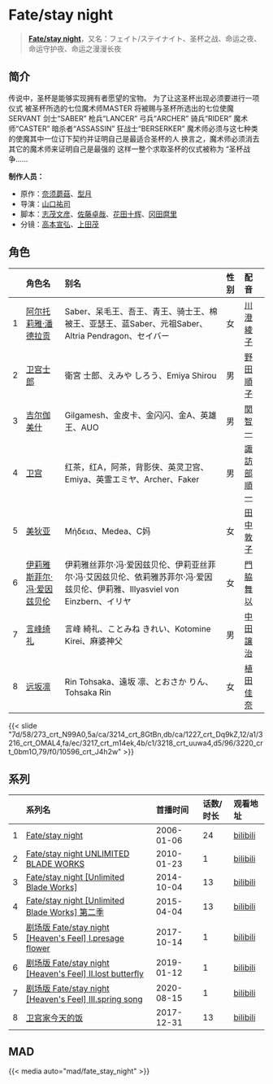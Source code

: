 # Fate/stay night


> <u>**[Fate/stay night](http://bgm.tv/subject/290)**</u>，又名：フェイト/ステイナイト、圣杯之战、命运之夜、命运守护夜、命运之漫漫长夜

## 简介


传说中，圣杯是能够实现拥有者愿望的宝物。 为了让这圣杯出现必须要进行一项仪式 被圣杯所选的七位魔术师MASTER 将被赐与圣杯所选出的七位使魔SERVANT 剑士“SABER” 枪兵“LANCER” 弓兵“ARCHER” 骑兵“RIDER” 魔术师“CASTER” 暗杀者“ASSASSIN” 狂战士“BERSERKER” 魔术师必须与这七种类的使魔其中一位订下契约并证明自己是最适合圣杯的人 换言之，魔术师必须消去其它的魔术师来证明自己是最强的 这样一整个求取圣杯的仪式被称为 “圣杯战争……

**制作人员：**
- 原作：[奈须蘑菇](http://bgm.tv/person/1466)、[型月](http://bgm.tv/person/1465)
- 导演：[山口祐司](http://bgm.tv/person/343)
- 脚本：[志茂文彦](http://bgm.tv/person/63)、[佐藤卓哉](http://bgm.tv/person/200)、[花田十辉](http://bgm.tv/person/262)、[冈田麿里](http://bgm.tv/person/538)
- 分镜：[高本宣弘](http://bgm.tv/person/451)、[上田茂](http://bgm.tv/person/502)

## 角色

|     |   角色名   |   别名  | 性别 |  配音  |
|:--- |:------  |:----      |:---  |:--   |
| 1 | [阿尔托莉雅·潘德拉贡](http://bgm.tv/character/273) | Saber、呆毛王、吾王、青王、骑士王、棉被王、亚瑟王、蓝Saber、元祖Saber、Altria Pendragon、セイバー | 女 | [川澄綾子](http://bgm.tv/person/740) |
| 2 | [卫宫士郎](http://bgm.tv/character/3214) | 衛宮 士郎、えみや しろう、Emiya Shirou | 男 | [野田順子](http://bgm.tv/person/3905) |
| 3 | [吉尔伽美什](http://bgm.tv/character/1227) | Gilgamesh、金皮卡、金闪闪、金A、英雄王、AUO | 男 | [関智一](http://bgm.tv/person/3868) |
| 4 | [卫宫](http://bgm.tv/character/3216) | 红茶，红A，阿茶，背影侠、英灵卫宫、Emiya、英霊エミヤ、Archer、Faker | 男 | [諏訪部順一](http://bgm.tv/person/3864) |
| 5 | [美狄亚](http://bgm.tv/character/3217) | Μήδεια、Medea、C妈 | 女 | [田中敦子](http://bgm.tv/person/3873) |
| 6 | [伊莉雅斯菲尔·冯·爱因兹贝伦](http://bgm.tv/character/3218) | 伊莉雅丝菲尔·冯·爱因兹贝伦、伊莉亚丝菲尔·冯·艾因兹贝伦、依莉雅苏菲尔·冯·爱因兹贝伦、伊莉雅、Illyasviel von Einzbern、イリヤ | 女 | [門脇舞以](http://bgm.tv/person/4402) |
| 7 | [言峰绮礼](http://bgm.tv/character/3220) | 言峰 綺礼、ことみね きれい、Kotomine Kirei、麻婆神父 | 男 | [中田譲治](http://bgm.tv/person/3971) |
| 8 | [远坂凛](http://bgm.tv/character/10596) | Rin Tohsaka、遠坂 凛、とおさか りん、Tohsaka Rin | 女 | [植田佳奈](http://bgm.tv/person/4263) |

{{< slide "7d/58/273_crt_N99A0,5a/ca/3214_crt_8GtBn,db/ca/1227_crt_Dq9kZ,12/a1/3216_crt_OMAL4,fa/ec/3217_crt_m14ek,4b/c1/3218_crt_uuwa4,d5/96/3220_crt_0bm1O,79/f0/10596_crt_J4h2w" >}}

## 系列

|     | 系列名                                                   | 首播时间       | 话数/时长 | 观看地址                                                       |
|:----|:------------------------------------------------------|:-----------|:------|:-----------------------------------------------------------|
| 1   |[Fate/stay night](https://bgm.tv/subject/290)| 2006-01-06 | 24    | [bilibili](https://www.bilibili.com/bangumi/play/ss25210)  |
| 2   |[Fate/stay night UNLIMITED BLADE WORKS](https://bgm.tv/subject/3484)| 2010-01-23 | 1     | [bilibili](https://www.bilibili.com/bangumi/play/ss29006)  |
| 3   |[Fate/stay night [Unlimited Blade Works]](https://bgm.tv/subject/95225)| 2014-10-04 | 13    | [bilibili](https://www.bilibili.com/bangumi/play/ss1586)   |
| 4   |[Fate/stay night [Unlimited Blade Works] 第二季](https://bgm.tv/subject/109386)| 2015-04-04 | 13    | [bilibili](https://www.bilibili.com/bangumi/play/ss1587)   |
| 5   |[剧场版 Fate/stay night [Heaven's Feel] I.presage flower](https://bgm.tv/subject/109375)| 2017-10-14 | 1     | [bilibili](https://www.bilibili.com/bangumi/play/ss26703)  |
| 6   |[剧场版 Fate/stay night [Heaven's Feel] II.lost butterfly](https://bgm.tv/subject/175599)| 2019-01-12 | 1     | [bilibili](https://www.bilibili.com/bangumi/play/ss28332)  |
| 7   |[剧场版 Fate/stay night [Heaven's Feel] III.spring song](https://bgm.tv/subject/175600)| 2020-08-15 | 1     | [bilibili](https://www.bilibili.com/bangumi/play/ss45303)             |
| 8   |[卫宫家今天的饭](https://bgm.tv/subject/234349)| 2017-12-31 | 13    | [bilibili](https://www.bilibili.com/bangumi/play/ep165004) |

## MAD

{{< media auto="mad/fate_stay_night" >}}

